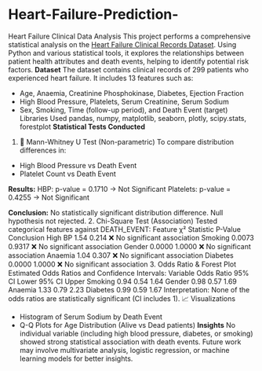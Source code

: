 # Heart-Failure-Prediction-
Heart Failure Clinical Data Analysis
This project performs a comprehensive statistical analysis on the [Heart Failure Clinical Records Dataset](https://archive.ics.uci.edu/ml/datasets/Heart+failure+clinical+records). Using Python and various statistical tools, it explores the relationships between patient health attributes and death events, helping to identify potential risk factors.
**Dataset**
The dataset contains clinical records of 299 patients who experienced heart failure. It includes 13 features such as:
- Age, Anaemia, Creatinine Phosphokinase, Diabetes, Ejection Fraction
- High Blood Pressure, Platelets, Serum Creatinine, Serum Sodium
- Sex, Smoking, Time (follow-up period), and Death Event (target)
 Libraries Used
pandas, numpy, matplotlib, seaborn, plotly, scipy.stats, forestplot
**Statistical Tests Conducted**
1. 🧪 Mann-Whitney U Test (Non-parametric)
To compare distribution differences in:
- High Blood Pressure vs Death Event
- Platelet Count vs Death Event

**Results:**
HBP: p-value = 0.1710 → Not Significant
Platelets: p-value = 0.4255 → Not Significant

**Conclusion:** No statistically significant distribution difference. Null hypothesis not rejected.
2. Chi-Square Test (Association)
Tested categorical features against DEATH_EVENT:
Feature	χ² Statistic	P-Value	Conclusion
High BP	1.54	0.214	❌ No significant association
Smoking	0.0073	0.9317	❌ No significant association
Gender	0.0000	1.0000	❌ No significant association
Anaemia	1.04	0.307	❌ No significant association
Diabetes	0.0000	1.0000	❌ No significant association
3. Odds Ratio & Forest Plot
Estimated Odds Ratios and Confidence Intervals:
Variable	Odds Ratio	95% CI Lower	95% CI Upper
Smoking	0.94	0.54	1.64
Gender	0.98	0.57	1.69
Anaemia	1.33	0.79	2.23
Diabetes	0.99	0.59	1.67
Interpretation: None of the odds ratios are statistically significant (CI includes 1).
📈 Visualizations
- Histogram of Serum Sodium by Death Event
- Q-Q Plots for Age Distribution (Alive vs Dead patients)
**Insights**
No individual variable (including high blood pressure, diabetes, or smoking) showed strong statistical association with death events.
Future work may involve multivariate analysis, logistic regression, or machine learning models for better insights.
 
